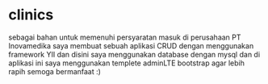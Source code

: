 # clinics
sebagai bahan untuk memenuhi persyaratan masuk di perusahaan PT Inovamedika saya membuat sebuah aplikasi CRUD dengan menggunakan framework YII dan disini saya menggunakan database dengan mysql dan di aplikasi ini saya menggunakan templete adminLTE bootstrap agar lebih rapih semoga bermanfaat :)
